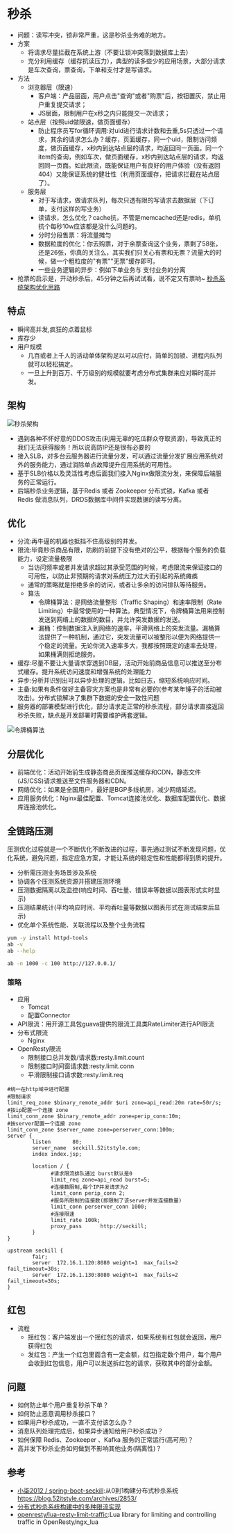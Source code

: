 # 秒杀

* 问题：读写冲突，锁非常严重，这是秒杀业务难的地方。
* 方案
    - 将请求尽量拦截在系统上游（不要让锁冲突落到数据库上去）
    - 充分利用缓存（缓存抗读压力），典型的读多些少的应用场景，大部分请求是车次查询，票查询，下单和支付才是写请求。
* 方法
    - 浏览器层（限速）
        + 客户端：产品层面，用户点击"查询"或者"购票"后，按钮置灰，禁止用户重复提交请求；
        + JS层面，限制用户在x秒之内只能提交一次请求；
    - 站点层（按照uid做限速，做页面缓存）
        + 防止程序员写for循环调用:对uid进行请求计数和去重,5s只透过一个请求，其余的请求怎么办？缓存，页面缓存，同一个uid，限制访问频度，做页面缓存，x秒内到达站点层的请求，均返回同一页面。同一个item的查询，例如车次，做页面缓存，x秒内到达站点层的请求，均返回同一页面。如此限流，既能保证用户有良好的用户体验（没有返回404）又能保证系统的健壮性（利用页面缓存，把请求拦截在站点层了）。
    - 服务层
        + 对于写请求，做请求队列，每次只透有限的写请求去数据层（下订单，支付这样的写业务）
        + 读请求，怎么优化？cache抗，不管是memcached还是redis，单机抗个每秒10w应该都是没什么问题的。
        + 分时分段售票：将流量摊匀
        + 数据粒度的优化：你去购票，对于余票查询这个业务，票剩了58张，还是26张，你真的关注么，其实我们只关心有票和无票？流量大的时候，做一个粗粒度的"有票""无票"缓存即可。
        + 一些业务逻辑的异步：例如下单业务与 支付业务的分离
* 抢票的启示是，开动秒杀后，45分钟之后再试试看，说不定又有票哟~ [秒杀系统架构优化思路](https://mp.weixin.qq.com/s?__biz=MjM5ODYxMDA5OQ==&mid=2651959391&idx=1&sn=fb28fd5e5f0895ddb167406d8a735548)


## 特点

* 瞬间高并发,疯狂的点着鼠标
* 库存少
* 用户规模
  - 几百或者上千人的活动单体架构足以可以应付，简单的加锁、进程内队列就可以轻松搞定。
  - 一旦上升到百万、千万级别的规模就要考虑分布式集群来应对瞬时高并发。

## 架构

![秒杀架构](../_static/seckill.webp "秒杀架构")

* 遇到各种不怀好意的DDOS攻击(利用无辜的吃瓜群众夺取资源)，导致真正的我们无法获得服务！所以说高防IP还是很有必要的
* 接入SLB，对多台云服务器进行流量分发，可以通过流量分发扩展应用系统对外的服务能力，通过消除单点故障提升应用系统的可用性。
* 基于SLB价格以及灵活性考虑后面我们接入Nginx做限流分发，来保障后端服务的正常运行。
* 后端秒杀业务逻辑，基于Redis 或者 Zookeeper 分布式锁，Kafka 或者 Redis 做消息队列，DRDS数据库中间件实现数据的读写分离。

## 优化

* 分流:再牛逼的机器也抵挡不住高级别的并发。
* 限流:毕竟秒杀商品有限，防刷的前提下没有绝对的公平，根据每个服务的负载能力，设定流量极限
  - 当访问频率或者并发请求超过其承受范围的时候，考虑限流来保证接口的可用性，以防止非预期的请求对系统压力过大而引起的系统瘫痪
  - 通常的策略就是拒绝多余的访问，或者让多余的访问排队等待服务。
  - 算法
    + 令牌桶算法：是网络流量整形（Traffic Shaping）和速率限制（Rate Limiting）中最常使用的一种算法。典型情况下，令牌桶算法用来控制发送到网络上的数据的数目，并允许突发数据的发送。
    + 漏桶：控制数据注入到网络的速率，平滑网络上的突发流量。漏桶算法提供了一种机制，通过它，突发流量可以被整形以便为网络提供一个稳定的流量。无论你流入速率多大，我都按照既定的速率去处理，如果桶满则拒绝服务。
* 缓存:尽量不要让大量请求穿透到DB层，活动开始前商品信息可以推送至分布式缓存。提升系统访问速度和增强系统的处理能力
* 异步:分析并识别出可以异步处理的逻辑，比如日志，缩短系统响应时间。
* 主备:如果有条件做好主备容灾方案也是非常有必要的(参考某年锤子的活动被攻击)。分布式锁解决了集群下数据的安全一致性问题
* 服务器的部署模型进行优化，部分请求走正常的秒杀流程，部分请求直接返回秒杀失败，缺点是开发部署时需要维护两套逻辑。

![令牌桶算法](../_static/tokenbottle.png "令牌桶算法")

## 分层优化

* 前端优化：活动开始前生成静态商品页面推送缓存和CDN，静态文件(JS/CSS)请求推送至文件服务器和CDN。
* 网络优化：如果是全国用户，最好是BGP多线机房，减少网络延迟。
* 应用服务优化：Nginx最佳配置、Tomcat连接池优化、数据库配置优化、数据库连接池优化。

## 全链路压测

压测优化过程就是一个不断优化不断改进的过程，事先通过测试不断发现问题，优化系统，避免问题，指定应急方案，才能让系统的稳定性和性能都得到质的提升。

* 分析需压测业务场景涉及系统
* 协调各个压测系统资源并搭建压测环境
* 压测数据隔离以及监控(响应时间、吞吐量、错误率等数据以图表形式实时显示)
* 压测结果统计(平均响应时间、平均吞吐量等数据以图表形式在测试结束后显示)
* 优化单个系统性能、关联流程以及整个业务流程

```sh
yum -y install httpd-tools
ab -v
ab --help

ab -n 1000 -c 100 http://127.0.0.1/
```

### 策略

* 应用
    - Tomcat
    - 配置Connector
* API限流：用开源工具包guava提供的限流工具类RateLimiter进行API限流
* 分布式限流
    - Nginx
* OpenResty限流
    - 限制接口总并发数/请求数:resty.limit.count
    - 限制接口时间窗请求数:resty.limit.conn
    - 平滑限制接口请求数:resty.limit.req

```
#统一在http域中进行配置
#限制请求
limit_req_zone $binary_remote_addr $uri zone=api_read:20m rate=50r/s;
#按ip配置一个连接 zone
limit_conn_zone $binary_remote_addr zone=perip_conn:10m;
#按server配置一个连接 zone
limit_conn_zone $server_name zone=perserver_conn:100m;
server {
        listen       80;
        server_name  seckill.52itstyle.com;
        index index.jsp;

        location / {
              #请求限流排队通过 burst默认是0
              limit_req zone=api_read burst=5;
              #连接数限制,每个IP并发请求为2
              limit_conn perip_conn 2;
              #服务所限制的连接数(即限制了该server并发连接数量)
              limit_conn perserver_conn 1000;
              #连接限速
              limit_rate 100k;
              proxy_pass      http://seckill;
        }
}

upstream seckill {
        fair;
        server  172.16.1.120:8080 weight=1  max_fails=2 fail_timeout=30s;
        server  172.16.1.130:8080 weight=1  max_fails=2 fail_timeout=30s;
}
```

## 红包

* 流程
  - 摇红包：客户端发出一个摇红包的请求，如果系统有红包就会返回，用户获得红包
  - 发红包：产生一个红包里面含有一定金额，红包指定数个用户，每个用户会收到红包信息，用户可以发送拆红包的请求，获取其中的部分金额。

## 问题

* 如何防止单个用户重复秒杀下单？
* 如何防止恶意调用秒杀接口？
* 如果用户秒杀成功，一直不支付该怎么办？
* 消息队列处理完成后，如果异步通知给用户秒杀成功？
* 如何保障 Redis、Zookeeper 、Kafka 服务的正常运行(高可用)？
* 高并发下秒杀业务如何做到不影响其他业务(隔离性)？

## 参考

* [小柒2012 / spring-boot-seckill](https://gitee.com/52itstyle/spring-boot-seckill):从0到1构建分布式秒杀系统 https://blog.52itstyle.com/archives/2853/
* [分布式秒杀系统构建中的多种限流实现](https://mp.weixin.qq.com/s?__biz=MzI4NTA1MDEwNg==&mid=2650768375&idx=1&sn=0b1de5c41ac15db0fc53f279fcfa58b6&chksm=f3f93662c48ebf7481bd7ce8ca74a3f2ad66fd80e7f50e313d8ebd1152a094045d75113a832d)
* [openresty/lua-resty-limit-traffic](https://github.com/openresty/lua-resty-limit-traffic):Lua library for limiting and controlling traffic in OpenResty/ngx_lua
